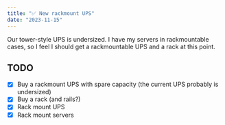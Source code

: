 ```yaml
---
title: "✅ New rackmount UPS"
date: "2023-11-15"
---
```


Our tower-style UPS is undersized. I have my servers in rackmountable cases, so I feel I
should get a rackmountable UPS and a rack at this point.


## TODO

- [x] Buy a rackmount UPS with spare capacity (the current UPS probably is undersized)
- [x] Buy a rack (and rails?)
- [x] Rack mount UPS
- [x] Rack mount servers
